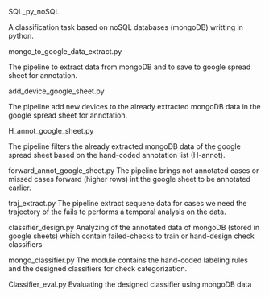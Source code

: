 SQL_py_noSQL

A classification task based on noSQL databases (mongoDB) writting in python.


mongo_to_google_data_extract.py

The pipeline to extract data from mongoDB and to save to google spread sheet for annotation.


add_device_google_sheet.py

The pipeline add new devices to the already extracted mongoDB data in the google spread sheet
for annotation.

H_annot_google_sheet.py

The pipeline filters the already extracted mongoDB data of the google spread sheet based on the hand-coded annotation list (H-annot).

forward_annot_google_sheet.py
The pipeline brings not annotated cases or missed cases forward (higher rows) 
int the google sheet to be annotated earlier.


traj_extract.py
The pipeline extract sequene data for cases we need the trajectory of the fails to performs a temporal analysis on the data.

classifier_design.py
Analyzing of the annotated data of mongoDB (stored in google sheets) which contain failed-checks to train or hand-design check classifiers


mongo_classifier.py
The module contains the hand-coded labeling rules and the designed classifiers for check categorization.

Classifier_eval.py
Evaluating the designed classifier using mongoDB data
